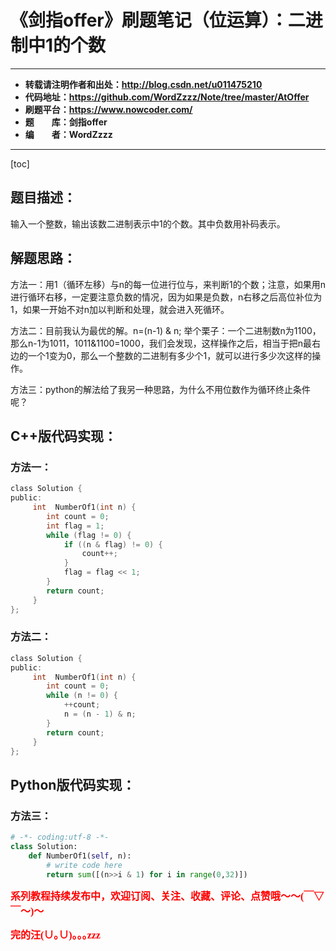 # 《剑指offer》刷题笔记（位运算）：二进制中1的个数

----------

- **转载请注明作者和出处：http://blog.csdn.net/u011475210**
- **代码地址：https://github.com/WordZzzz/Note/tree/master/AtOffer**
- **刷题平台：https://www.nowcoder.com/**
- **题&emsp;&emsp;库：剑指offer**
- **编&emsp;&emsp;者：WordZzzz**

----------

[toc]

## 题目描述：
输入一个整数，输出该数二进制表示中1的个数。其中负数用补码表示。

## 解题思路：
方法一：用1（循环左移）与n的每一位进行位与，来判断1的个数；注意，如果用n进行循环右移，一定要注意负数的情况，因为如果是负数，n右移之后高位补位为1，如果一开始不对n加以判断和处理，就会进入死循环。

方法二：目前我认为最优的解。n=(n-1) & n; 
举个栗子：一个二进制数n为1100，那么n-1为1011，1011&1100=1000，我们会发现，这样操作之后，相当于把n最右边的一个1变为0，那么一个整数的二进制有多少个1，就可以进行多少次这样的操作。

方法三：python的解法给了我另一种思路，为什么不用位数作为循环终止条件呢？

## C++版代码实现：

### 方法一：

```c
class Solution {
public:
     int  NumberOf1(int n) {
        int count = 0;
        int flag = 1;
        while (flag != 0) {
            if ((n & flag) != 0) {
                count++;
            }
            flag = flag << 1;
        }
        return count;
     }
};
```

### 方法二：

```c
class Solution {
public:
     int  NumberOf1(int n) {
        int count = 0;
        while (n != 0) {
            ++count;
            n = (n - 1) & n;
        }
        return count;
     }
};
```

## Python版代码实现：

### 方法三：

```python
# -*- coding:utf-8 -*-
class Solution:
    def NumberOf1(self, n):
        # write code here
        return sum([(n>>i & 1) for i in range(0,32)])
```

**<font color="red" size=3 face="仿宋">系列教程持续发布中，欢迎订阅、关注、收藏、评论、点赞哦～～(￣▽￣～)～</font>**

**<font color="red" size=3 face="仿宋">完的汪(∪｡∪)｡｡｡zzz</font>**
